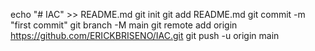 echo "# IAC" >> README.md
git init
git add README.md
git commit -m "first commit"
git branch -M main
git remote add origin https://github.com/ERICKBRISENO/IAC.git
git push -u origin main
